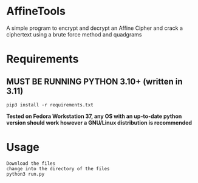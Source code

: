 # AffineTools
A simple program to encrypt and decrypt an Affine Cipher
and crack a ciphertext using a brute force method and quadgrams

# Requirements
## MUST BE RUNNING PYTHON 3.10+ (written in 3.11)
`pip3 install -r requirements.txt`

**Tested on Fedora Workstation 37, any OS with an up-to-date python version should work however a GNU/Linux distribution is recommended**

# Usage
```
Download the files
change into the directory of the files
python3 run.py
```

